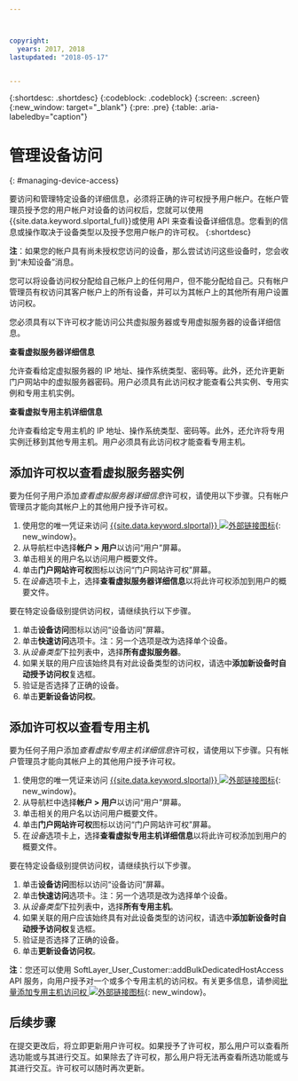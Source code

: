 ```yaml
---



copyright:
  years: 2017, 2018
lastupdated: "2018-05-17"


---
```


{:shortdesc: .shortdesc}
{:codeblock: .codeblock}
{:screen: .screen}
{:new_window: target="_blank"}
{:pre: .pre}
{:table: .aria-labeledby="caption"}


# 管理设备访问
{: #managing-device-access}

要访问和管理特定设备的详细信息，必须将正确的许可权授予用户帐户。在帐户管理员授予您的用户帐户对设备的访问权后，您就可以使用 {{site.data.keyword.slportal_full}}或使用 API 来查看设备详细信息。您看到的信息或操作取决于设备类型以及授予您用户帐户的许可权。
{:shortdesc}

**注**：如果您的帐户具有尚未授权您访问的设备，那么尝试访问这些设备时，您会收到“未知设备”消息。

您可以将设备访问权分配给自己帐户上的任何用户，但不能分配给自己。只有帐户管理员有权访问其客户帐户上的所有设备，并可以为其帐户上的其他所有用户设置访问权。 

您必须具有以下许可权才能访问公共虚拟服务器或专用虚拟服务器的设备详细信息。

**查看虚拟服务器详细信息**

允许查看给定虚拟服务器的 IP 地址、操作系统类型、密码等。此外，还允许更新门户网站中的虚拟服务器密码。用户必须具有此访问权才能查看公共实例、专用实例和专用主机实例。

**查看虚拟专用主机详细信息**

允许查看给定专用主机的 IP 地址、操作系统类型、密码等。此外，还允许将专用实例迁移到其他专用主机。用户必须具有此访问权才能查看专用主机。

## 添加许可权以查看虚拟服务器实例
要为任何子用户添加*查看虚拟服务器详细信息*许可权，请使用以下步骤。只有帐户管理员才能向其帐户上的其他用户授予许可权。  

1. 使用您的唯一凭证来访问 [{{site.data.keyword.slportal}} ![外部链接图标](../icons/launch-glyph.svg "外部链接图标")](https://control.softlayer.com/){: new_window}。
2. 从导航栏中选择**帐户 > 用户**以访问“用户”屏幕。
3. 单击相关的用户名以访问用户概要文件。
4. 单击**门户网站许可权**图标以访问“门户网站许可权”屏幕。
5. 在*设备*选项卡上，选择**查看虚拟服务器详细信息**以将此许可权添加到用户的概要文件。

要在特定设备级别提供访问权，请继续执行以下步骤。

1. 单击**设备访问**图标以访问“设备访问”屏幕。
2. 单击**快速访问**选项卡。注：另一个选项是改为选择单个设备。
3. 从*设备类型*下拉列表中，选择**所有虚拟服务器**。
4. 如果关联的用户应该始终具有对此设备类型的访问权，请选中**添加新设备时自动授予访问权**复选框。
5. 验证是否选择了正确的设备。
6. 单击**更新设备访问权**。

## 添加许可权以查看专用主机
要为任何子用户添加*查看虚拟专用主机详细信息*许可权，请使用以下步骤。只有帐户管理员才能向其帐户上的其他用户授予许可权。

1. 使用您的唯一凭证来访问 [{{site.data.keyword.slportal}} ![外部链接图标](../icons/launch-glyph.svg "外部链接图标")](https://control.softlayer.com/){: new_window}。
2. 从导航栏中选择**帐户 > 用户**以访问“用户”屏幕。
3. 单击相关的用户名以访问用户概要文件。
4. 单击**门户网站许可权**图标以访问“门户网站许可权”屏幕。
5. 在*设备*选项卡上，选择**查看虚拟专用主机详细信息**以将此许可权添加到用户的概要文件。

要在特定设备级别提供访问权，请继续执行以下步骤。

1. 单击**设备访问**图标以访问“设备访问”屏幕。
2. 单击**快速访问**选项卡。注：另一个选项是改为选择单个设备。
3. 从*设备类型*下拉列表中，选择**所有专用主机**。
4. 如果关联的用户应该始终具有对此设备类型的访问权，请选中**添加新设备时自动授予访问权**复选框。
5. 验证是否选择了正确的设备。
6. 单击**更新设备访问权**。

**注**：您还可以使用 SoftLayer_User_Customer::addBulkDedicatedHostAccess API 服务，向用户授予对一个或多个专用主机的访问权。有关更多信息，请参阅[批量添加专用主机访问权 ![外部链接图标](../icons/launch-glyph.svg "外部链接图标")](https://softlayer.github.io/reference/services/SoftLayer_User_Customer/addBulkDedicatedHostAccess/){: new_window}。  

## 后续步骤
在提交更改后，将立即更新用户许可权。如果授予了许可权，那么用户可以查看所选功能或与其进行交互。如果除去了许可权，那么用户将无法再查看所选功能或与其进行交互。许可权可以随时再次更新。
